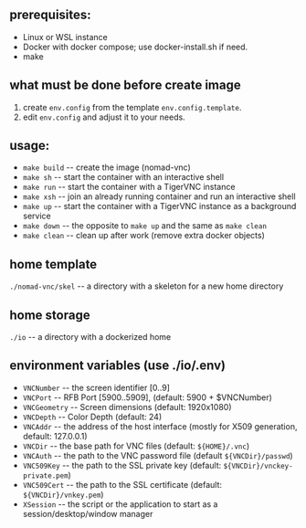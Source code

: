## prerequisites:
* Linux or WSL instance
* Docker with docker compose; use docker-install.sh if need.
* make

## what must be done before create image
1. create `env.config` from the template `env.config.template`.
2. edit `env.config` and adjust it to your needs.

## usage:
* `make build` -- create the image (nomad-vnc)
* `make sh` -- start the container with an interactive shell
* `make run` -- start the container with a TigerVNC instance
* `make xsh` -- join an already running  container and run an interactive shell
* `make up` -- start the container with a TigerVNC instance as a background service
* `make down` -- the opposite to `make up` and the same as `make clean`
* `make clean` -- clean up after work (remove extra docker objects)

## home template
`./nomad-vnc/skel` -- a directory with a skeleton for a new home directory

## home storage
`./io` -- a directory with a dockerized home

## environment variables (use ./io/.env)
* `VNCNumber` -- the screen identifier [0..9]
* `VNCPort` -- RFB Port [5900..5909], (default: 5900 + $VNCNumber)
* `VNCGeometry` -- Screen dimensions (default: 1920x1080)
* `VNCDepth` -- Color Depth (default: 24)
* `VNCAddr` -- the address of the host interface (mostly for X509 generation, default: 127.0.0.1)
* `VNCDir`  -- the base path for VNC files (default: `${HOME}/.vnc`)
* `VNCAuth` -- the path to the VNC password file (default `${VNCDir}/passwd`)
* `VNC509Key` -- the path to the SSL private key (default: `${VNCDir}/vnckey-private.pem`)
* `VNC509Cert` -- the path to the SSL certificate (default: `${VNCDir}/vnkey.pem`)
* `XSession` -- the script or the application to start as a session/desktop/window manager
